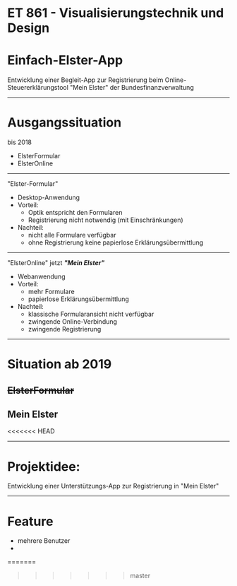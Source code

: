 ET 861 - Visualisierungstechnik und Design
===

# Einfach-Elster-App

Entwicklung einer Begleit-App zur Registrierung beim Online-Steuererklärungstool "Mein Elster" der Bundesfinanzverwaltung

---

# Ausgangssituation

bis 2018
* ElsterFormular
* ElsterOnline

---
"Elster-Formular"
* Desktop-Anwendung
* Vorteil:
   	* Optik entspricht den Formularen
	* Registrierung nicht notwendig (mit Einschränkungen)
* Nachteil:
	* nicht alle Formulare verfügbar
	* ohne Registrierung keine papierlose Erklärungsübermittlung 
	
---
 "ElsterOnline" jetzt _**"Mein Elster"**_	
* Webanwendung
* Vorteil: 
	* mehr Formulare
	* papierlose Erklärungsübermittlung
* Nachteil:
   	* klassische Formularansicht nicht verfügbar 
   	* zwingende Online-Verbindung
   	* zwingende Registrierung	

---

Situation ab 2019
===
## ~~ElsterFormular~~

## Mein Elster
<<<<<<< HEAD

---

# Projektidee:

Entwicklung einer Unterstützungs-App 
zur Registrierung in "Mein Elster"

---

# Feature
 * mehrere Benutzer
 * 
=======
>>>>>>> master
